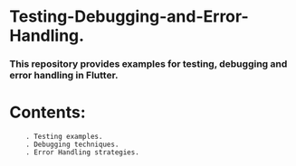 # Testing-Debugging-and-Error-Handling.
### This repository provides examples for testing, debugging and error handling in Flutter.

# Contents:

        . Testing examples.
        . Debugging techniques.
        . Error Handling strategies.
